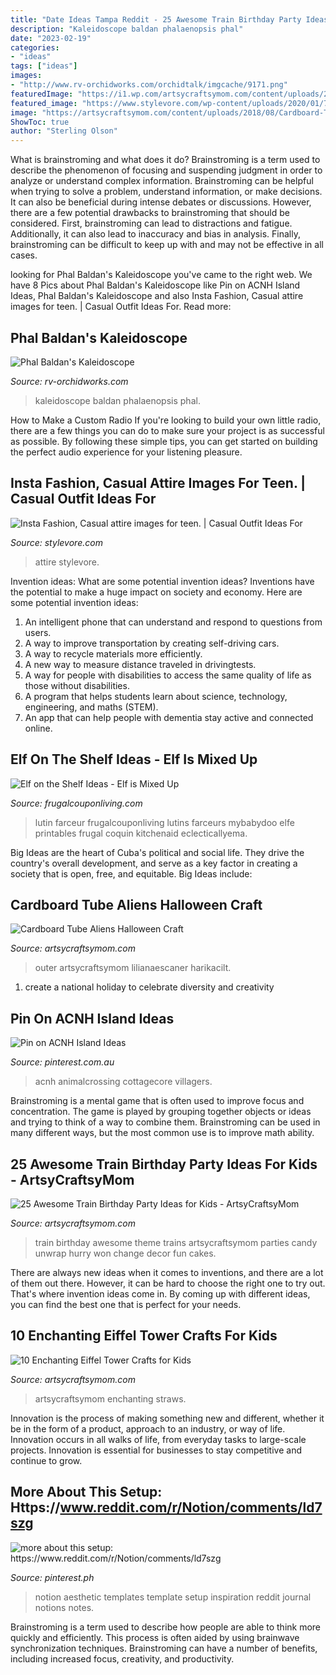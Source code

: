 ```yaml
---
title: "Date Ideas Tampa Reddit - 25 Awesome Train Birthday Party Ideas For Kids"
description: "Kaleidoscope baldan phalaenopsis phal"
date: "2023-02-19"
categories:
- "ideas"
tags: ["ideas"]
images:
- "http://www.rv-orchidworks.com/orchidtalk/imgcache/9171.png"
featuredImage: "https://i1.wp.com/artsycraftsymom.com/content/uploads/2016/05/Pin1.jpg?fit=700%2C1000&amp;ssl=1"
featured_image: "https://www.stylevore.com/wp-content/uploads/2020/01/73407395_432509890772513_1642101346456467436_n.jpg"
image: "https://artsycraftsymom.com/content/uploads/2018/08/Cardboard-Tube-Aliens-Halloween-Craft-3.jpg"
ShowToc: true
author: "Sterling Olson"
---
```



What is brainstroming and what does it do?
Brainstroming is a term used to describe the phenomenon of focusing and suspending judgment in order to analyze or understand complex information. Brainstroming can be helpful when trying to solve a problem, understand information, or make decisions. It can also be beneficial during intense debates or discussions. However, there are a few potential drawbacks to brainstroming that should be considered. First, brainstroming can lead to distractions and fatigue. Additionally, it can also lead to inaccuracy and bias in analysis. Finally, brainstroming can be difficult to keep up with and may not be effective in all cases.

	

		
looking for Phal Baldan&#039;s Kaleidoscope you've came to the right web. We have 8 Pics about Phal Baldan&#039;s Kaleidoscope like Pin on ACNH Island Ideas, Phal Baldan&#039;s Kaleidoscope and also Insta Fashion, Casual attire images for teen. | Casual Outfit Ideas For. Read more:
		
    
## Phal Baldan&#039;s Kaleidoscope

<img loading=lazy src="http://www.rv-orchidworks.com/orchidtalk/imgcache/9171.png" onerror="this.onerror=null;this.src='https://tse3.mm.bing.net/th?id=OIP.1awdQr01M3rS6O6pVtNwJgHaLC&amp;pid=15.1';" alt="Phal Baldan&#039;s Kaleidoscope">

_Source: rv-orchidworks.com_

>kaleidoscope baldan phalaenopsis phal. 

	

How to Make a Custom Radio
If you're looking to build your own little radio, there are a few things you can do to make sure your project is as successful as possible. By following these simple tips, you can get started on building the perfect audio experience for your listening pleasure.

    
## Insta Fashion, Casual Attire Images For Teen. | Casual Outfit Ideas For

<img loading=lazy src="https://www.stylevore.com/wp-content/uploads/2020/01/73407395_432509890772513_1642101346456467436_n.jpg" onerror="this.onerror=null;this.src='https://tse2.mm.bing.net/th?id=OIP.7eITuk4rIU6jSlsNgZg9xAHaHa&amp;pid=15.1';" alt="Insta Fashion, Casual attire images for teen. | Casual Outfit Ideas For">

_Source: stylevore.com_

>attire stylevore. 

	

Invention ideas: What are some potential invention ideas?
Inventions have the potential to make a huge impact on society and economy. Here are some potential invention ideas:
1. An intelligent phone that can understand and respond to questions from users. 
2. A way to improve transportation by creating self-driving cars. 
3. A way to recycle materials more efficiently. 
4. A new way to measure distance traveled in drivingtests. 
5. A way for people with disabilities to access the same quality of life as those without disabilities. 
6. A program that helps students learn about science, technology, engineering, and maths (STEM). 
7. An app that can help people with dementia stay active and connected online.

    
## Elf On The Shelf Ideas - Elf Is Mixed Up

<img loading=lazy src="https://www.frugalcouponliving.com/wp-content/uploads/2014/11/elf-on-the-shelf-ideas-mixer-frugal-coupon-living.jpg" onerror="this.onerror=null;this.src='https://tse3.mm.bing.net/th?id=OIP.0Mme6yxn0eVbZH59CxIGdwHaLH&amp;pid=15.1';" alt="Elf on the Shelf Ideas - Elf is Mixed Up">

_Source: frugalcouponliving.com_

>lutin farceur frugalcouponliving lutins farceurs mybabydoo elfe printables frugal coquin kitchenaid eclecticallyema. 

	

Big Ideas are the heart of Cuba's political and social life. They drive the country's overall development, and serve as a key factor in creating a society that is open, free, and equitable. Big Ideas include:

    
## Cardboard Tube Aliens Halloween Craft

<img loading=lazy src="https://artsycraftsymom.com/content/uploads/2018/08/Cardboard-Tube-Aliens-Halloween-Craft-3.jpg" onerror="this.onerror=null;this.src='https://tse3.mm.bing.net/th?id=OIP.9EFWfkQVKBWnTFqRud9M_QHaKk&amp;pid=15.1';" alt="Cardboard Tube Aliens Halloween Craft">

_Source: artsycraftsymom.com_

>outer artsycraftsymom lilianaescaner harikacilt. 

	

1. create a national holiday to celebrate diversity and creativity

    
## Pin On ACNH Island Ideas

<img loading=lazy src="https://i.pinimg.com/736x/89/f8/92/89f892a9c30ce2e2c214e700a518781b.jpg" onerror="this.onerror=null;this.src='https://tse2.mm.bing.net/th?id=OIP.oBHTFVhaAn9r9gY9K3wgPwHaJQ&amp;pid=15.1';" alt="Pin on ACNH Island Ideas">

_Source: pinterest.com.au_

>acnh animalcrossing cottagecore villagers. 

	

Brainstroming is a mental game that is often used to improve focus and concentration. The game is played by grouping together objects or ideas and trying to think of a way to combine them. Brainstroming can be used in many different ways, but the most common use is to improve math ability.

    
## 25 Awesome Train Birthday Party Ideas For Kids - ArtsyCraftsyMom

<img loading=lazy src="https://i1.wp.com/artsycraftsymom.com/content/uploads/2016/05/Pin1.jpg?fit=700%2C1000&amp;ssl=1" onerror="this.onerror=null;this.src='https://tse4.mm.bing.net/th?id=OIP.Pf4XbtB4rDXe00CQDfdA9QHaKl&amp;pid=15.1';" alt="25 Awesome Train Birthday Party Ideas for Kids - ArtsyCraftsyMom">

_Source: artsycraftsymom.com_

>train birthday awesome theme trains artsycraftsymom parties candy unwrap hurry won change decor fun cakes. 

	

There are always new ideas when it comes to inventions, and there are a lot of them out there. However, it can be hard to choose the right one to try out. That's where invention ideas come in. By coming up with different ideas, you can find the best one that is perfect for your needs.

    
## 10 Enchanting Eiffel Tower Crafts For Kids

<img loading=lazy src="https://i2.wp.com/artsycraftsymom.com/content/uploads/2019/03/Pin-2.png?fit=720%2C1020&amp;ssl=1" onerror="this.onerror=null;this.src='https://tse4.mm.bing.net/th?id=OIP.qlTl2jDcXDturwl1JNLpIwHaKf&amp;pid=15.1';" alt="10 Enchanting Eiffel Tower Crafts for Kids">

_Source: artsycraftsymom.com_

>artsycraftsymom enchanting straws. 

	

Innovation is the process of making something new and different, whether it be in the form of a product, approach to an industry, or way of life. Innovation occurs in all walks of life, from everyday tasks to large-scale projects. Innovation is essential for businesses to stay competitive and continue to grow.

    
## More About This Setup: Https://www.reddit.com/r/Notion/comments/ld7szg

<img loading=lazy src="https://i.pinimg.com/736x/a6/d2/0e/a6d20e928ff508ddfdc08f3471a441a0.jpg" onerror="this.onerror=null;this.src='https://tse4.mm.bing.net/th?id=OIP.LCG2LB0nibhOCN4Nj1nGpQHaEp&amp;pid=15.1';" alt="more about this setup: https://www.reddit.com/r/Notion/comments/ld7szg">

_Source: pinterest.ph_

>notion aesthetic templates template setup inspiration reddit journal notions notes. 

	

Brainstroming is a term used to describe how people are able to think more quickly and efficiently. This process is often aided by using brainwave synchronization techniques. Brainstroming can have a number of benefits, including increased focus, creativity, and productivity.

